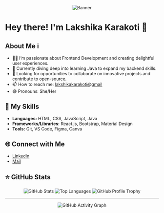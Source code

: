<div align="center">
  <img src="https://github.com/lakshikakarakoti/lakshikakarakoti/blob/main/assets/banner.png" alt="Banner">
</div>

# Hey there! I'm Lakshika Karakoti 👋

## About Me ℹ️
- 👩‍💻 I’m passionate about Frontend Development and creating delightful user experiences.
- 🌱 Currently diving deep into learning Java to expand my backend skills.
- 💼 Looking for opportunities to collaborate on innovative projects and contribute to open-source.
- 📫 How to reach me: [lakshikakarakoti@gmail](mailto:lakshikakarakoti@gmail.com)
- 😄 Pronouns: She/Her

## 🚀 My Skills
- **Languages:** HTML, CSS, JavaScript, Java
- **Frameworks/Libraries:** React.js, Bootstrap, Material Design
- **Tools:** Git, VS Code, Figma, Canva

## 🌐 Connect with Me
- [LinkedIn](https://www.linkedin.com/in/lakshikakarakoti/)
- [Mail](mailto:lakshikakarakoti@gmail.com)

## ⭐ GitHub Stats
<div align="center">
  <img src="https://github-readme-stats.vercel.app/api?username=lakshikakarakoti&show_icons=true&theme=algolia" alt="GitHub Stats">
  <img src="https://github-readme-stats.vercel.app/api/top-langs/?username=lakshikakarakoti&layout=compact&theme=algolia" alt="Top Languages">
  <img src="https://github-profile-trophy.vercel.app/?username=lakshikakarakoti&theme=algolia" alt="GitHub Profile Trophy">
</div>

---
<div align="center">
  <img src="https://activity-graph.herokuapp.com/graph?username=lakshikakarakoti&theme=github" alt="GitHub Activity Graph">
</div>
